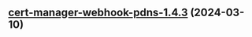 

## [cert-manager-webhook-pdns-1.4.3](https://github.com/cyr-ius/truenas-charts/compare/cert-manager-webhook-pdns-1.4.2...cert-manager-webhook-pdns-1.4.3) (2024-03-10)

